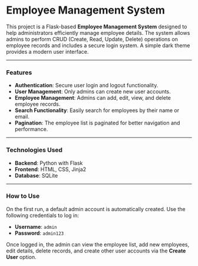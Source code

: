 # Employee Management System

This project is a Flask-based **Employee Management System** designed to help administrators efficiently manage employee details. The system allows admins to perform CRUD (Create, Read, Update, Delete) operations on employee records and includes a secure login system. A simple dark theme provides a modern user interface.

***

### Features

-   **Authentication**: Secure user login and logout functionality.
-   **User Management**: Only admins can create new user accounts.
-   **Employee Management**: Admins can add, edit, view, and delete employee records.
-   **Search Functionality**: Easily search for employees by their name or email.
-   **Pagination**: The employee list is paginated for better navigation and performance.

***

### Technologies Used

-   **Backend**: Python with Flask
-   **Frontend**: HTML, CSS, Jinja2
-   **Database**: SQLite

***

### How to Use

On the first run, a default admin account is automatically created. Use the following credentials to log in:

-   **Username**: `admin`
-   **Password**: `admin123`

Once logged in, the admin can view the employee list, add new employees, edit details, delete records, and create other user accounts via the **Create User** option.
